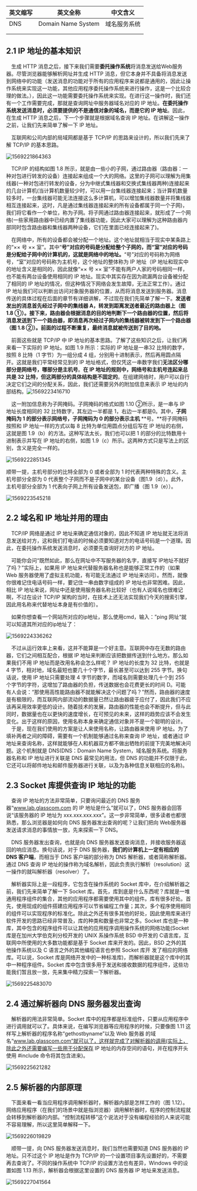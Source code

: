 | 英文缩写 | 英文全称           | 中文含义     |
| -------- | ------------------ | ------------ |
| DNS      | Domain Name System | 域名服务系统 |
|          |                    |              |
|          |                    |              |



## 2.1 IP 地址的基本知识

&emsp;生成 HTTP 消息之后，接下来我们需要**委托操作系统**将消息发送给Web服务器。尽管浏览器能够解析网址并生成 HTTP 消息，但它本身并不具备将消息发送到网络中的功能（发送消息的功能对于所有的应用程序来说都是通用的，因此让操作系统来实现这一功能，其他应用程序委托操作系统来进行操作，这是一个比较合理的做法。），因此这一功能需要委托操作系统来实现。在进行这一操作时，我们还有一个工作需要完成，那就是查询网址中服务器域名对应的 IP 地址。**在委托操作系统发送消息时，必须要提供的不是通信对象的域名，而是它的 IP 地址**。因此，在生成 HTTP 消息之后，下一个步骤就是根据域名查询 IP 地址。在讲解这一操作之前，让我们先来简单了解一下 IP 地址。

&emsp;互联网和公司内部的局域网都是基于 TCP/IP 的思路来设计的，所以我们先来了解 TCP/IP 的基本思路。

![1569221864363](1569221864363.png)

&emsp;TCP/IP 的结构如图 1.8 所示，就是由一些小的子网，通过路由器（路由器：一种对包进行转发的设备）连接起来组成一个大的网络。这里的子网可以理解为用集线器(一种对包进行转发的设备，分为中继式集线器和交换式集线器两种)连接起来的几台计算机(当计算机数量较少时，可以用一台集线器连接起来；当计算机数量较多时，一台集线器可能无法连接这么多计算机，可以增加集线器数量并将集线器相互连接起来，这时，凡是通过集线器连接起来的所有设备都属于同一个子网)，我们将它看作一个单位，称为子网。将子网通过路由器连接起来，就形成了一个网络(一些家用路由器中已经内置了集线器功能，因此大家可以理解为这种路由器内部同时包含路由器和集线器两种设备，它们在里面已经连接起来了)。

&emsp;在网络中，所有的设备都会被分配一个地址。这个地址就相当于现实中某条路上的“×× 号 ×× 室”。其中“**号”对应的号码是分配给整个子网的，而“室”对应的号码是分配给子网中的计算机的，这就是网络中的地址。**“号”对应的号码称为网络号，“室”对应的号码称为主机号，这个地址的整体称为 IP 地址（IP 地址和现实中的地址含义是相同的，因此就像“×× 号 ×× 室”不能有两户人家的号码相同一样，也不能有两台设备使用相同的 IP 地址。现实中其实存在因为疏漏两台设备被分配了相同的 IP 地址的情况，但这种情况下网络会发生故障，无法正常工作）。通过 IP 地址我们可以判断出访问对象服务器的位置，从而将消息发送到服务器。消息传送的具体过程在后面的章节有详细讲解，不过现在我们先简单了解一下。**发送者发出的消息首先经过子网中的集线器 A，转发到距离发送者最近的路由器上（图 1.8 ①）。接下来，路由器会根据消息的目的地判断下一个路由器的位置，然后将消息发送到下一个路由器，即消息再次经过子网内的集线器被转发到下一个路由器（图 1.8 ②）。前面的过程不断重复，最终消息就被传送到了目的地。**

&emsp;前面这些就是 TCP/IP 中 IP 地址的基本思路。了解了这些知识之后，让我们再来看一下实际的 IP 地址。如图 1.9 所示：实际的 IP 地址是一串32 比特的数字，按照 8 比特（1 字节）为一组分成 4 组，分别用十进制表示，然后再用圆点隔开。这就是我们平常经常见到的 IP 地址格式，但仅凭这一串数字我们**无法区分哪部分是网络号，哪部分是主机号**。**在 IP 地址的规则中，网络号和主机号连起来总共是 32 比特，但这两部分的具体结构是不固定的**。在组建网络时，用户可以自行决定它们之间的分配关系，因此，我们还需要另外的附加信息来表示 IP 地址的内部结构。![1569223416710](1569223416710.png)

&emsp;这一附加信息称为子网掩码。子网掩码的格式如图 1.10 ②所示，是一串与 IP 地址长度相同的 32 比特数字，其左边一半都是 1，右边一半都是0。其中，**子网掩码为 1 的部分表示网络号，子网掩码为 0 的部分表示主机**
**号。**将子网掩码按照和 IP 地址一样的方式以每 8 比特为单位用圆点分组后写在 IP 地址的右侧，这就是图 1.9（b）的方法。这种写法太长，我们也可以把 1 的部分的比特数用十进制表示并写在 IP 地址的右侧，如图 1.9（c）所示。这两种方式只是写法上的区别，含义是完全一样的。

![1569222851345](pictures/1569222851345.png)

顺带一提，主机号部分的比特全部为 0 或者全部为 1 时代表两种特殊的含义。主机号部分全部为 0 代表整个子网而不是子网中的某台设备（图1.9（d））。此外，主机号部分全部为 1 代表向子网上所有设备发送包，即广播（图 1.9（e））。

![1569223545218](1569223545218.png)

## 2.2 域名和 IP 地址并用的理由

&emsp;TCP/IP 网络是通过 IP 地址来确定通信对象的，因此不知道 IP 地址就无法将消息发送给对方，这和我们打电话的时候必须要知道对方的电话号码是一个道理。因此，在委托操作系统发送消息时，必须要先查询好对方的 IP 地址。

&emsp;可能你会问“既然如此，那么在网址中不写服务器的名字，直接写 IP地址不就好了吗？”实际上，如果用 IP 地址来代替服务器名称也是能够正常工作的（如果 Web 服务器使用了虚拟主机功能，有可能无法通过 IP 地址来访问）。然而，就像你很难记住电话号码一样，要记住一串由数字组成的 IP 地址也非常困难。因此，相比 IP 地址来说，网址中还是使用服务器名称比较好（也有人说域名也很难记啊，不过在设计 TCP/IP 架构的当时，在技术上还无法实现我们今天的搜索引擎，因此用名称来代替地址本身是有价值的）。

&emsp;如果你想查看一个网站所对应的ip地址，那么使用cmd，输入：”ping 网址“就可以知道其所对应的ip地址了：

![1569224336262](1569224336262.png)

&emsp;不过从运行效率上来看，这并不能算是一个好主意。互联网中存在无数的路由器，它们之间相互配合，根据 IP 地址来判断应该把数据传送到什么地方。那么如果我们不用 IP 地址而是改用名称会怎么样呢？ IP 地址的长度为 32 比特，也就是 4 字节，相对地，域名最短也要几十个字节，最长甚至可以达到 255 字节。换句话说，使用 IP 地址只需要处理 4 字节的数字，而域名则需要处理几十个到 255 个字节的字符，这增加了路由器的负担，传送数据也会花费更长的时间 D。可能有人会说：“那使用高性能路由器不就能解决这个问题了吗？”然而，路由器的速度是有极限的，而互联网内部流动的数据量已然让路由器疲于应付了，因此我们不应该再采用效率更低的设计。随着技术的发展，路由器的性能也会不断提升，但与此同时，数据量也在以更快的速度增长，在可预见的未来，这样的趋势应该不会发生变化。出于这样的原因，使用名称本身来确定通信对象并不是一个聪明的设计。
&emsp;于是，现在我们使用的方案是让人来使用名称，让路由器来使用 IP 地址。为了填补两者之间的障碍，需要有一个机制能够通过名称来查询 IP 地址，或者通过 IP 地址来查询名称，这样就能够在人和机器双方都不做出牺牲的前提下完美地解决问题。这个机制就是 DNS(DNS：Domain Name System，域名服务系统。将服务器名称和 IP 地址进行关联是 DNS 最常见的用法，但 DNS 的功能并不仅限于此，它还可以将邮件地址和邮件服务器进行关联，以及为各种信息关联相应的名称)。

## 2.3 Socket 库提供查询 IP 地址的功能

&emsp;查询 IP 地址的方法非常简单，只要询问最近的 DNS 服务器“www.lab.glasscom.com 的 IP 地址是什么”就可以了，DNS 服务器会回答说“该服务器的 IP 地址为 xxx.xxx.xxx.xxx”。这一步非常简单，很多读者也都很熟悉，那么浏览器是如何向 DNS 服务器发出查询的呢？让我们把向 Web服务器发送请求消息的事情放一放，先来探索一下 DNS。

&emsp;DNS 服务器发出查询，也就是向 DNS 服务器发送查询消息，并接收服务器返回的响应消息。换句话说，对于 DNS 服务器，**我们的计算机上一定有相应的 DNS 客户端**，而相当于 DNS 客户端的部分称为 DNS 解析器，或者简称解析器。通过 DNS 查询 IP 地址的操作称为域名解析，因此负责执行解析（resolution）这一操作的就叫解析器（resolver）了。

&emsp;解析器实际上是一段程序，它包含在操作系统的 Socket 库中，在介绍解析器之前，我们先来简单了解一下 Socket 库。首先，库到底是什么东西呢？库就是一堆通用程序组件的集合，其他的应用程序都需要使用其中的组件。库有很多好处。首先，使用现成的组件搭建应用程序可以节省编程工作量；其次，多个程序使用相同的组件可以实现程序的标准化。除此之外还有很多其他的好处，因此使用库来进行软件开发的思路已经非常普及，库的种类和数量也非常之多。Socket 库也是一种库，其中包含的程序组件可以让其他的应用程序调用操作系统的网络功能(Socket 库是在加州大学伯克利分校开发的 UNIX 系操作系统 BSD 中开发的 C语言库，互联网中所使用的大多数功能都是基于 Socket 库来开发的。因此，BSD 之外的其他操作系统以及 C 语言之外的其他编程语言也参照 Socket 库开
发了相应的网络库。可以说，Socket 库是网络开发中的一种标准库)，而解析器就是这个库中的其中一种程序组件。Socket 库中包含很多用于发送和接收数据的程序组件，这些功能我们暂且放一放，先来集中精力探索一下解析器。

![1569225483070](1569225483070.png)

## 2.4 通过解析器向 DNS 服务器发出查询

&emsp;解析器的用法非常简单。Socket 库中的程序都是标准组件，只要从应用程序中进行调用就可以了。具体来说，在编写浏览器等应用程序的时候，只要像图 1.11 这样写上解析器的程序名称“gethostbyname”以及 Web 服务器
的域名“www.lab.glasscom.com”就可以了，这样就完成了对解析器的调用(实际上，除此之外还需要编写一些用于分配保存 IP 地址的内存空间的语句，并在程序开头使用 #include 命令将其包含进来)。

![1569225621282](1569225621282.png)

## 2.5 解析器的内部原理

&emsp;下面来看一看当应用程序调用解析器时，解析器内部是怎样工作的（图 1.12）。网络应用程序（在我们的场景中就是指浏览器）调用解析器时，程序的控制流程就会转移到解析器的内部。“控制流程转移”这个说法对于没有编程经验的人来说可能不容易理解，所以这里简单解释一下。

![1569226019829](1569226019829.png)

&emsp;顺带一提，向 DNS 服务器发送消息时，我们当然也需要知道 DNS 服务器的 IP 地址。只不过这个 IP 地址是作为 TCP/IP 的一个设置项目事先设置好的，不需要再去查询了。不同的操作系统中 TCP/IP 的设置方法也有差异，Windows 中的设置如图 1.13 所示，解析器会根据这里设置的 DNS 服务器 IP 地址来发送消息。

![1569227041564](1569227041564.png)

